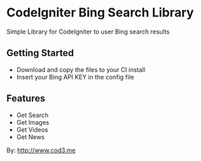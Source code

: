CodeIgniter Bing Search Library
================


Simple Library for CodeIgniter to user Bing search results


Getting Started
---------------


* Download and copy the files to your CI install
* Insert your Bing API KEY in the config file


Features
--------

* Get Search
* Get Images
* Get Videos
* Get News



By: http://www.cod3.me
